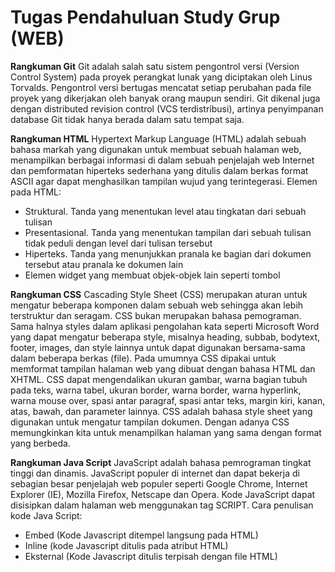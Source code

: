 # Tugas Pendahuluan Study Grup (WEB)

**Rangkuman Git**
  Git adalah salah satu sistem pengontrol versi (Version Control System) pada proyek perangkat lunak yang diciptakan oleh Linus Torvalds. Pengontrol versi bertugas mencatat setiap perubahan pada file proyek yang dikerjakan oleh banyak orang maupun sendiri. Git dikenal juga dengan distributed revision control (VCS terdistribusi), artinya penyimpanan database Git tidak hanya berada dalam satu tempat saja.

**Rangkuman HTML**
  Hypertext Markup Language (HTML) adalah sebuah bahasa markah yang digunakan untuk membuat sebuah halaman web, menampilkan berbagai informasi di dalam sebuah penjelajah web Internet dan pemformatan hiperteks sederhana yang ditulis dalam berkas format ASCII agar dapat menghasilkan tampilan wujud yang terintegerasi.
Elemen pada HTML:
- Struktural. Tanda yang menentukan level atau tingkatan dari sebuah tulisan
- Presentasional. Tanda yang menentukan tampilan dari sebuah tulisan tidak peduli dengan level dari tulisan tersebut
- Hiperteks. Tanda yang menunjukkan pranala ke bagian dari dokumen tersebut atau pranala ke dokumen lain
- Elemen widget yang membuat objek-objek lain seperti tombol

**Rangkuman CSS**
  Cascading Style Sheet (CSS) merupakan aturan untuk mengatur beberapa komponen dalam sebuah web sehingga akan lebih terstruktur dan seragam. CSS bukan merupakan bahasa pemograman. Sama halnya styles dalam aplikasi pengolahan kata seperti Microsoft Word yang dapat mengatur beberapa style, misalnya heading, subbab, bodytext, footer, images, dan style lainnya untuk dapat digunakan bersama-sama dalam beberapa berkas (file). Pada umumnya CSS dipakai untuk memformat tampilan halaman web yang dibuat dengan bahasa HTML dan XHTML. CSS dapat mengendalikan ukuran gambar, warna bagian tubuh pada teks, warna tabel, ukuran border, warna border, warna hyperlink, warna mouse over, spasi antar paragraf, spasi antar teks, margin kiri, kanan, atas, bawah, dan parameter lainnya. CSS adalah bahasa style sheet yang digunakan untuk mengatur tampilan dokumen. Dengan adanya CSS memungkinkan kita untuk menampilkan halaman yang sama dengan format yang berbeda.

**Rangkuman Java Script**
  JavaScript adalah bahasa pemrograman tingkat tinggi dan dinamis. JavaScript populer di internet dan dapat bekerja di sebagian besar penjelajah web populer seperti Google Chrome, Internet Explorer (IE), Mozilla Firefox, Netscape dan Opera. Kode JavaScript dapat disisipkan dalam halaman web menggunakan tag SCRIPT.
Cara penulisan kode Java Script:
- Embed (Kode Javascript ditempel langsung pada HTML)
- Inline (kode Javascript ditulis pada atribut HTML)
- Eksternal (Kode Javascript ditulis terpisah dengan file HTML)
